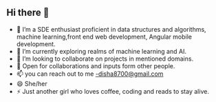 ## Hi there 👋




- 🔭 I’m a SDE enthusiast proficient in data structures and algorithms, machine learning,front end web development, Angular mobile development.
- 🌱 I’m currently exploring realms of machine learning and AI.
- 👯 I’m looking to collaborate on projects in mentioned domains.
- 🤔 Open for collaborations and inputs form other people.
- 📫 you can reach out to me -disha8700@gmail.com
- 😄 She/her
- ⚡ Just another girl who loves coffee, coding and reads to stay alive.

